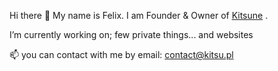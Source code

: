 Hi there 👋
My name is Felix. I am Founder & Owner of [Kitsune](https://kitsu.pl)
.

I’m currently working on;
few private things... and websites

📫 you can contact with me by email: contact@kitsu.pl

